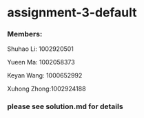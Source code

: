 # assignment-3-default


### Members:

Shuhao Li: 1002920501

Yueen Ma: 1002058373

Keyan Wang: 1000652992

Xuhong Zhong:1002924188


### please see solution.md for details
